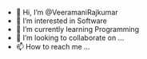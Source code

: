 - 👋 Hi, I’m @VeeramaniRajkumar
- 👀 I’m interested in Software
- 🌱 I’m currently learning Programming
- 💞️ I’m looking to collaborate on ...
- 📫 How to reach me ...

<!---
VeeramaniRajkumar32/VeeramaniRajkumar32 is a ✨ special ✨ repository because its `README.md` (this file) appears on your GitHub profile.
You can click the Preview link to take a look at your changes.
--->

